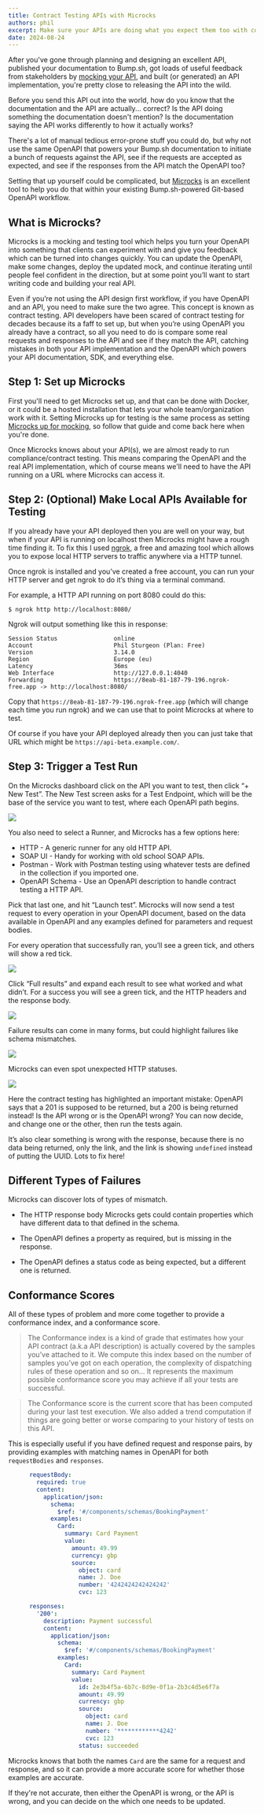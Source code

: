 ```yaml
---
title: Contract Testing APIs with Microcks
authors: phil
excerpt: Make sure your APIs are doing what you expect them too with contract testing in Microcks.
date: 2024-08-24
---
```


After you've gone through planning and designing an excellent API, published your documentation to Bump.sh, got loads of useful feedback from stakeholders by [mocking your API](./mocking-with-microcks.md), and built (or generated) an API implementation, you're pretty close to releasing the API into the wild.

Before you send this API out into the world, how do you know that the documentation and the API are actually... correct? Is the API doing something the documentation doesn't mention? Is the documentation saying the API works differently to how it actually works? 

There's a lot of manual tedious error-prone stuff you could do, but why not use the same OpenAPI that powers your Bump.sh documentation to initiate a bunch of requests against the API, see if the requests are accepted as expected, and see if the responses from the API match the OpenAPI too? 

Setting that up yourself could be complicated, but [Microcks](https://microcks.io/) is an excellent tool to help you do that within your existing Bump.sh-powered Git-based OpenAPI workflow.

## What is Microcks?

Microcks is a mocking and testing tool which helps you turn your OpenAPI into something that clients can experiment with and give you feedback which can be turned into changes quickly. You can update the OpenAPI, make some changes, deploy the updated mock, and continue iterating until people feel confident in the direction, but at some point you’ll want to start writing code and building your real API.

Even if you’re not using the API design first workflow, if you have OpenAPI and an API, you need to make sure the two agree. This concept is known as contract testing. API developers have been scared of contract testing for decades because its a faff to set up, but when you’re using OpenAPI you already have a contract, so all you need to do is compare some real requests and responses to the API and see if they match the API, catching mistakes in both your API implementation and the OpenAPI which powers your API documentation, SDK, and everything else. 

## Step 1: Set up Microcks

First you'll need to get Microcks set up, and that can be done with Docker, or it could be a hosted installation that lets your whole team/organization work with it. Setting Microcks up for testing is the same process as setting [Microcks up for mocking](./mocking-with-microcks.md), so follow that guide and come back here when you're done.

[](/images/guides/mocking-with-microcks/microcks-api-view.png)

Once Microcks knows about your API(s), we are almost ready to run compliance/contract testing. This means comparing the OpenAPI and the real API implementation, which of course means we'll need to have the API running on a URL where Microcks can access it.

## Step 2: (Optional) Make Local APIs Available for Testing

If you already have your API deployed then you are well on your way, but when if your API is running on localhost then Microcks might have a rough time finding it. To fix this I used [ngrok](https://ngrok.com/), a free and amazing tool which allows you to expose local HTTP servers to traffic anywhere via a HTTP tunnel. 

Once ngrok is installed and you’ve created a free account, you can run your HTTP server and get ngrok to do it’s thing via a terminal command. 

For example, a HTTP API running on port 8080 could do this:

```
$ ngrok http http://localhost:8080/
```

Ngrok will output something like this in response:

```
Session Status                online
Account                       Phil Sturgeon (Plan: Free)
Version                       3.14.0
Region                        Europe (eu)
Latency                       36ms
Web Interface                 http://127.0.0.1:4040
Forwarding                    https://8eab-81-187-79-196.ngrok-free.app -> http://localhost:8080/
```

Copy that `https://8eab-81-187-79-196.ngrok-free.app` (which will change each time you run ngrok) and we can use that to point Microcks at where to test. 

Of course if you have your API deployed already then you can just take that URL which might be `https://api-beta.example.com/`.

## Step 3: Trigger a Test Run

On the Microcks dashboard click on the API you want to test, then click “+ New Test”. The New Test screen asks for a Test Endpoint, which will be the base of the service you want to test, where each OpenAPI path begins. 

![](/images/guides/microcks-testing/test-runner.png)

You also need to select a Runner, and Microcks has a few options here:

- HTTP - A generic runner for any old HTTP API.
- SOAP UI - Handy for working with old school SOAP APIs.
- Postman - Work with Postman testing using whatever tests are defined in the collection if you imported one.
- OpenAPI Schema - Use an OpenAPI description to handle contract testing a HTTP API.

Pick that last one, and hit “Launch test”. Microcks will now send a test request to every operation in your OpenAPI document, based on the data available in OpenAPI and any examples defined for parameters and request bodies.

For every operation that successfully ran, you’ll see a green tick, and others will show a red tick. 

![](/images/guides/microcks-testing/microcks-test-results.png)

Click “Full results” and expand each result to see what worked and what didn’t. For a success you will see a green tick, and the HTTP headers and the response body.

![](/images/guides/microcks-testing/test-result-expanded.png)

Failure results can come in many forms, but could highlight failures like schema mismatches.

![](/images/guides/microcks-testing/test-details-missing.jpg)

Microcks can even spot unexpected HTTP statuses.

![](/images/guides/microcks-testing/mismatched-status.png)

Here the contract testing has highlighted an important mistake: OpenAPI says that a 201 is supposed to be returned, but a 200 is being returned instead! Is the API wrong or is the OpenAPI wrong? You can now decide, and change one or the other, then run the tests again.

It’s also clear something is wrong with the response, because there is no data being returned, only the link, and the link is showing `undefined` instead of putting the UUID. Lots to fix here! 

## Different Types of Failures

Microcks can discover lots of types of mismatch.

- The HTTP response body Microcks gets could contain properties which have different data to that defined in the schema.

- The OpenAPI defines a property as required, but is missing in the response. 

- The OpenAPI defines a status code as being expected, but a different one is returned.

## Conformance Scores

All of these types of problem and more come together to provide a conformance index, and a conformance score. 

> The Conformance index is a kind of grade that estimates how your API contract (a.k.a API description) is actually covered by the samples you’ve attached to it. We compute this index based on the number of samples you’ve got on each operation, the complexity of dispatching rules of these operation and so on… It represents the maximum possible conformance score you may achieve if all your tests are successful.

> The Conformance score is the current score that has been computed during your last test execution. We also added a trend computation if things are going better or worse comparing to your history of tests on this API.

This is especially useful if you have defined request and response pairs, by providing examples with matching names in OpenAPI for both `requestBodies` and `responses`.

```yaml
      requestBody:
        required: true
        content:
          application/json:
            schema:
              $ref: '#/components/schemas/BookingPayment'
            examples:
              Card:
                summary: Card Payment
                value:
                  amount: 49.99
                  currency: gbp
                  source:
                    object: card
                    name: J. Doe
                    number: '4242424242424242'
                    cvc: 123

      responses:
        '200':
          description: Payment successful
          content:
            application/json:
              schema:
                $ref: '#/components/schemas/BookingPayment'
              examples:
                Card:
                  summary: Card Payment
                  value:
                    id: 2e3b4f5a-6b7c-8d9e-0f1a-2b3c4d5e6f7a
                    amount: 49.99
                    currency: gbp
                    source:
                      object: card
                      name: J. Doe
                      number: '************4242'
                      cvc: 123
                    status: succeeded
```

Microcks knows that both the names `Card` are the same for a request and response, and so it can provide a more accurate score for whether those examples are accurate. 

If they're not accurate, then either the OpenAPI is wrong, or the API is wrong, and you can decide on the which one needs to be updated.
